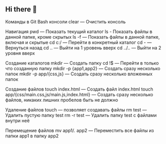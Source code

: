 ## Hi there 👋

Команды в Git Bash консоли
clear — Очистить консоль

Навигация
pwd — Показать текущий каталог
ls - Показать файлы в данной папке, кроме скрытых
ls -f — Показать файлы в данной папке, включая и скрытые
cd c:/ — Перейти в конкретный каталог
cd - — Вернуться назад
cd .. — Выйти на 1 уровень вверх
cd ../.. — Выйти на 2 уровня вверх

Создание каталогов
mkdir — Создать папку
cd !$ — Перейти в только что созданную папку
mkdir -p {app1,app2} — Создать сразу несколько папок
mkdir -p app/{css,js} — Создать сразу несколько вложенных папок

Создание файлов
touch index.html — Создать файл index.html
touch app/{css/main.css,js/main.js,index.html} — Создать сразу несколько файлов, никаких лишних пробелов быть не должно

Удаление файлов
touch — позволяет создавать файлы
rm test — Удалить пустую папку test
rm -r test — Удалить папку test с файлами внутри неё

Перемещение файлов
mv app1/*.* app2 — Переместить все файлы из папки app1 в папку app2
<!--
**Orurh/Orurh** is a ✨ _special_ ✨ repository because its `README.md` (this file) appears on your GitHub profile.

Here are some ideas to get you started:

- 🔭 I’m currently working on ...
- 🌱 I’m currently learning ...
- 👯 I’m looking to collaborate on ...
- 🤔 I’m looking for help with ...
- 💬 Ask me about ...
- 📫 How to reach me: ...
- 😄 Pronouns: ...
- ⚡ Fun fact: ...
-->

